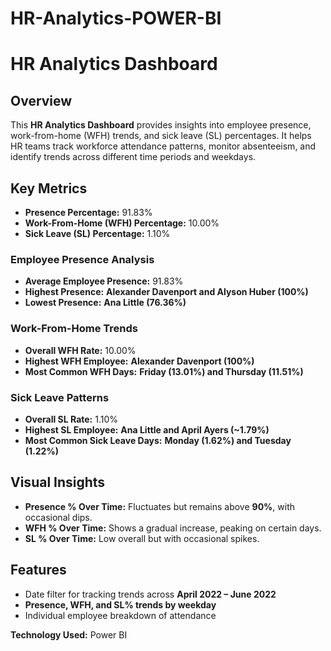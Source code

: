 # HR-Analytics-POWER-BI

# HR Analytics Dashboard  

## Overview  
This **HR Analytics Dashboard** provides insights into employee presence, work-from-home (WFH) trends, and sick leave (SL) percentages. It helps HR teams track workforce attendance patterns, monitor absenteeism, and identify trends across different time periods and weekdays.  

## Key Metrics  
- **Presence Percentage:** 91.83%  
- **Work-From-Home (WFH) Percentage:** 10.00%  
- **Sick Leave (SL) Percentage:** 1.10%  

### Employee Presence Analysis  
- **Average Employee Presence:** 91.83%  
- **Highest Presence:** **Alexander Davenport and Alyson Huber (100%)**  
- **Lowest Presence:** **Ana Little (76.36%)**  

### Work-From-Home Trends  
- **Overall WFH Rate:** 10.00%  
- **Highest WFH Employee:** **Alexander Davenport (100%)**  
- **Most Common WFH Days:** **Friday (13.01%) and Thursday (11.51%)**  

### Sick Leave Patterns  
- **Overall SL Rate:** 1.10%  
- **Highest SL Employee:** **Ana Little and April Ayers (~1.79%)**  
- **Most Common Sick Leave Days:** **Monday (1.62%) and Tuesday (1.22%)**  

## Visual Insights  
- **Presence % Over Time:** Fluctuates but remains above **90%**, with occasional dips.  
- **WFH % Over Time:** Shows a gradual increase, peaking on certain days.  
- **SL % Over Time:** Low overall but with occasional spikes.  

## Features  
- Date filter for tracking trends across **April 2022 – June 2022**  
- **Presence, WFH, and SL% trends by weekday**  
- Individual employee breakdown of attendance  

**Technology Used:** Power BI
